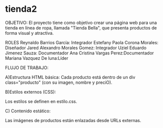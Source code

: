 # tienda2
OBJETIVO:
El proyecto tiene como objetivo crear una página web para una tienda en línea de ropa, llamada "Tienda Bella", que presenta productos de forma visual y atractiva.

ROLES
Reynaldo Barrios García: Integrador
Estefany Paola Corona Morales: Diseñador 
Jared Alexandro Morales Gomez: Integrador 
Uziel Eduardo Jimenez Sauza: Documentador 
Ana Cristina Vargas Perez:Documentador 
Mariana Vazquez De luna:Líder

FLUJO DE TRABAJO:

A)Estructura HTML básica: 
Cada producto está dentro de un div class="producto" (con su imagen, nombre y preciO).

B)Estilos externos (CSS):

Los estilos se definen en estilo.css.

C) Contenido estático:

Las imágenes de productos están enlazadas desde URLs externas.

